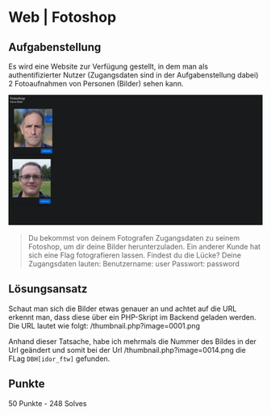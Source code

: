 # Web | Fotoshop

## Aufgabenstellung
Es wird eine Website zur Verfügung gestellt, in dem man als authentifizierter Nutzer (Zugangsdaten sind in der Aufgabenstellung dabei) 2 Fotoaufnahmen von Personen (Bilder) sehen kann.

![Screenshot 1](./img/screenshot-1.png)

> Du bekommst von deinem Fotografen Zugangsdaten zu seinem Fotoshop, um dir deine Bilder herunterzuladen. Ein anderer Kunde hat sich eine Flag fotografieren lassen.
> Findest du die Lücke?
> Deine Zugangsdaten lauten: Benutzername: user Passwort: password

## Lösungsansatz
Schaut man sich die Bilder etwas genauer an und achtet auf die URL erkennt man, dass diese über ein PHP-Skript im Backend geladen werden. Die URL lautet wie folgt: /thumbnail.php?image=0001.png

Anhand dieser Tatsache, habe ich mehrmals die Nummer des Bildes in der Url geändert und somit bei der Url /thumbnail.php?image=0014.png die FLag `DBH[idor_ftw]` gefunden.

## Punkte
50 Punkte - 248 Solves
